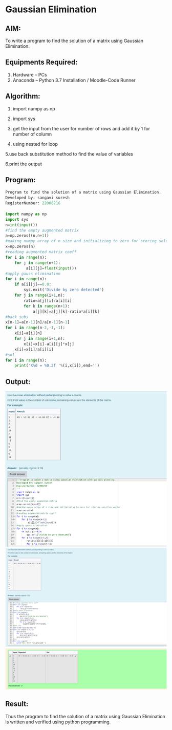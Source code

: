 # Gaussian Elimination

## AIM:

To write a program to find the solution of a matrix using Gaussian Elimination.

## Equipments Required:

1. Hardware – PCs
2. Anaconda – Python 3.7 Installation / Moodle-Code Runner

## Algorithm:
  1. import numpy as np

  2. import sys

  3. get the input from the user for number of rows and add it by 1 for number of column

  4. using nested for loop

  5.use back substitution method to find the value of variables

  6.print the output

## Program:
```python
Program to find the solution of a matrix using Gaussian Elimination.
Developed by: sangavi suresh
RegisterNumber: 22008216

import numpy as np
import sys
n=int(input())
#find the empty augmented matrix
a=np.zeros((n,n+1))
#making numpy array of n size and initializing to zero for storing solution vector 
x=np.zeros(n)
#reading augmented matrix coeff
for i in range(n):
    for j in range(n+1):
         a[i][j]=float(input())
#apply gauss elimination 
for i in range(n):
    if a[i][j]==0.0:
        sys.exit('Divide by zero detected')
    for j in range(i+1,n):
        ratio=a[j][i]/a[i][i]
        for k in range(n+1):
            a[j][k]=a[j][k]-ratio*a[i][k]
#back subs
x[n-1]=a[n-1][n]/a[n-1][n-1]
for i in range(n-2,-1,-1):
    x[i]=a[i][n]
    for j in range(i+1,n):
        x[i]=x[i]-a[i][j]*x[j]
    x[i]=x[i]/a[i][i]
#sol
for i in range(n):
    print('X%d = %0.2f '%(i,x[i]),end='')
```

## Output:
![](./gauss1.png)
![](./gauss2.png)

## Result:

Thus the program to find the solution of a matrix using Gaussian Elimination is written and verified using python programming.

